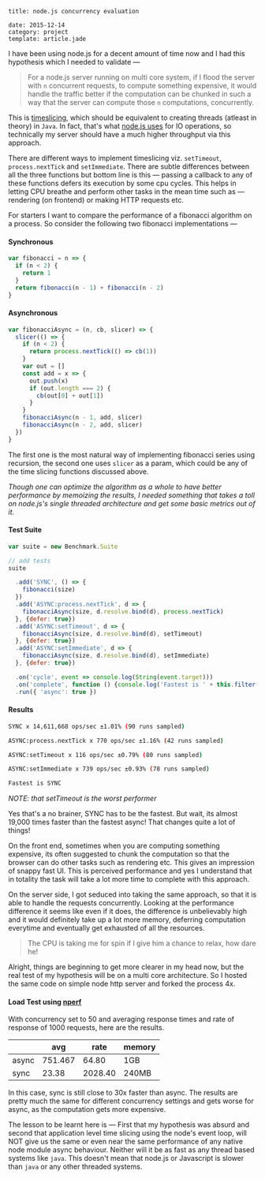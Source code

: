```metadata
title: node.js concurrency evaluation

date: 2015-12-14
category: project
template: article.jade
```



I have been using node.js for a decent amount of time now and I had this hypothesis which I needed to validate —

>For a node.js server running on multi core system, if I flood the server with `n` concurrent requests, to compute something expensive, it would handle the traffic better if the computation can be chunked in such a way that the server can compute those `n` computations, concurrently.

This is [timeslicing](https://en.wikipedia.org/wiki/Computer_multitasking), which should be equivalent to creating threads (atleast in theory) in `Java`. In fact, that's what [node.js uses](https://strongloop.com/strongblog/node-js-is-faster-than-java/) for IO operations, so technically my server should have a much higher throughput via this approach.

There are different ways to implement timeslicing viz. `setTimeout`, `process.nextTick` and `setImmediate`. There are subtle differences between all the three functions but bottom line is this — passing a callback to any of these functions defers its execution by some cpu cycles. This helps in letting CPU breathe and perform other tasks in the mean time such as — rendering (on frontend) or making HTTP requests etc.

For starters I want to compare the performance of a fibonacci algorithm on a process. So consider the following two fibonacci implementations —

#### Synchronous

```javascript
var fibonacci = n => {
  if (n < 2) {
    return 1
  }
  return fibonacci(n - 1) + fibonacci(n - 2)
}
```

#### Asynchronous

```javascript
var fibonacciAsync = (n, cb, slicer) => {
  slicer(() => {
    if (n < 2) {
      return process.nextTick(() => cb(1))
    }
    var out = []
    const add = x => {
      out.push(x)
      if (out.length === 2) {
        cb(out[0] + out[1])
      }
    }
    fibonacciAsync(n - 1, add, slicer)
    fibonacciAsync(n - 2, add, slicer)
  })
}
```

The first one is the most natural way of implementing fibonacci series using recursion, the second one uses `slicer` as a param, which could be any of the time slicing functions discussed above.


*Though one can optimize the algorithm as a whole to have better performance by memoizing the results, I needed something that takes a toll on node.js's single threaded architecture and get some basic metrics out of it.*

#### Test Suite

```javascript
var suite = new Benchmark.Suite

// add tests
suite

  .add('SYNC', () => {
    fibonacci(size)
  })
  .add('ASYNC:process.nextTick', d => {
    fibonacciAsync(size, d.resolve.bind(d), process.nextTick)
  }, {defer: true})
  .add('ASYNC:setTimeout', d => {
    fibonacciAsync(size, d.resolve.bind(d), setTimeout)
  }, {defer: true})
  .add('ASYNC:setImmediate', d => {
    fibonacciAsync(size, d.resolve.bind(d), setImmediate)
  }, {defer: true})

  .on('cycle', event => console.log(String(event.target)))
  .on('complete', function () {console.log('Fastest is ' + this.filter('fastest').pluck('name'))})
  .run({ 'async': true })

```

#### Results
```bash
SYNC x 14,611,668 ops/sec ±1.01% (90 runs sampled)

ASYNC:process.nextTick x 770 ops/sec ±1.16% (42 runs sampled)

ASYNC:setTimeout x 116 ops/sec ±0.79% (80 runs sampled)

ASYNC:setImmediate x 739 ops/sec ±0.93% (78 runs sampled)

Fastest is SYNC
```

*NOTE: that setTimeout is the worst performer*

Yes that's a no brainer, SYNC has to be the fastest. But wait, its almost 19,000 times faster than the fastest async! That changes quite a lot of things!

On the front end, sometimes when you are computing something expensive, its often suggested to chunk the computation so that the browser can do other tasks such as rendering etc. This gives an impression of snappy fast UI. This is perceived performance and yes I understand that in totality the task will take a lot more time to complete with this approach.

On the server side, I got seduced into taking the same approach, so that it is able to handle the requests concurrently. Looking at the performance difference it seems like even if it does, the difference is unbelievably high and it would definitely take up a lot more memory, deferring computation everytime and eventually get exhausted of all the resources.

>The CPU is taking me for spin if I give him a chance to relax, how dare he!

Alright, things are beginning to get more clearer in my head now, but the real test of my hypothesis will be on a multi core architecture. So I hosted the same code on simple node http server and forked the process 4x.

#### Load Test using [nperf](npmjs.com/package/nperf)
With concurrency set to 50 and averaging response times and rate of response of 1000 requests, here are the results.

|       | avg     | rate    | memory  |
|-------|---------|---------|---------|
| async | 751.467 | 64.80   | 1GB     |
| sync  | 23.38   | 2028.40 | 240MB   |

In this case, sync is still close to 30x faster than async. The results are pretty much the same for different concurrency settings and gets worse for async, as the computation gets more expensive.

The lesson to be learnt here is — First that my hypothesis was absurd and second that application level time slicing using the node's event loop, will NOT give us the same or even near the same performance of any native node module async behaviour. Neither will it be as fast as any thread based systems like `java`. This doesn't mean that node.js or Javascript is slower than `java` or any other threaded systems.
